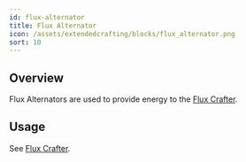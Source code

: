 ```yaml
---
id: flux-alternator
title: Flux Alternator
icon: /assets/extendedcrafting/blocks/flux_alternator.png
sort: 10
---
```


## Overview

Flux Alternators are used to provide energy to the [Flux Crafter](flux-crafter.md).

## Usage

See [Flux Crafter](flux-crafter.md).
